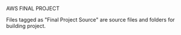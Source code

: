 AWS FINAL PROJECT

Files tagged as "Final Project Source" are source files and folders for building project.

